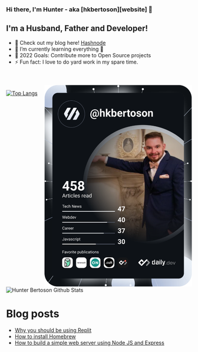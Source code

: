 ### Hi there, I'm Hunter - aka [hkbertoson][website] 👋
## I'm a Husband, Father and Developer!
- 🔭 Check out my blog here! [Hashnode](https://hkbertoson.hashnode.dev/)
- 🌱 I’m currently learning everything 🤣
- 🥅 2022 Goals: Contribute more to Open Source projects
- ⚡ Fun fact: I love to do yard work in my spare time. 
<br>
<br>
<a href="https://app.daily.dev/hkbertoson"><img src="https://github.com/hkbertoson/hkbertoson/blob/main/devcard.svg" width="400" align = "right" alt="Hunter Bertoson's Dev Card"/></a>


[![Top Langs](https://github-readme-stats.vercel.app/api/top-langs/?username=hkbertoson&layout=compact&theme=radical)](https://github.com/anuraghazra/github-readme-stats)


<img align = "center" alt = "Hunter Bertoson Github Stats" src = "https://github-readme-stats.vercel.app/api?username=hkbertoson&show_icons=true&hide_border=true&count_private=true&theme=radical" />



# Blog posts
<!-- BLOG-POST-LIST:START -->
- [Why you should be using Replit](https://hkbertoson.hashnode.dev/why-you-should-be-using-replit)
- [How to install Homebrew](https://hkbertoson.hashnode.dev/how-to-install-homebrew)
- [How to build a simple web server using Node JS and Express](https://hkbertoson.hashnode.dev/how-to-build-a-simple-web-server-using-node-js-and-express)
<!-- BLOG-POST-LIST:END -->
